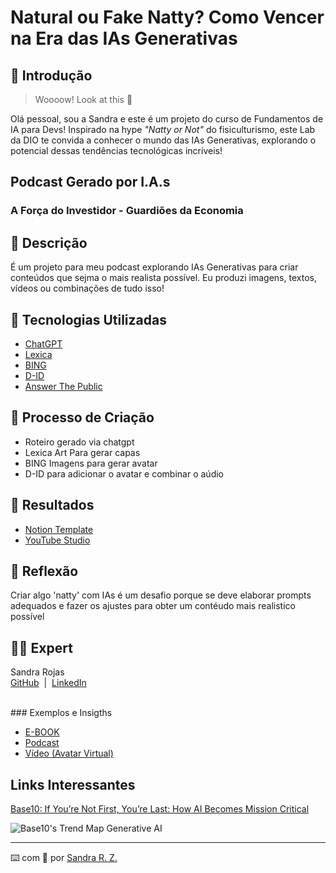 # Natural ou Fake Natty? Como Vencer na Era das IAs Generativas

## 🚀 Introdução

> Woooow! Look at this 👀

Olá pessoal, sou a Sandra e este é um projeto do curso de Fundamentos de IA para Devs! Inspirado na hype _"Natty or Not"_ do fisiculturismo, este Lab da DIO te convida a conhecer o mundo das IAs Generativas, explorando o potencial dessas tendências tecnológicas incríveis!

## Podcast Gerado por I.A.s

### A Força do Investidor - Guardiões da Economia

## 📒 Descrição
É um projeto para meu podcast explorando IAs Generativas para criar conteúdos que sejma o mais realista possível. Eu produzi imagens, textos, vídeos ou combinações de tudo isso!

## 🤖 Tecnologias Utilizadas
- [ChatGPT](https://chat.openai.com/) 
- [Lexica](https://lexica.art/)
- [BING](https://www.bing.com/images/feed)
- [D-ID](https://www.d-id.com/)
- [Answer The Public](https://answerthepublic.com/pt)

## 🧐 Processo de Criação
- Roteiro gerado via chatgpt
- Lexica Art Para gerar capas
- BING Imagens para gerar avatar
- D-ID para adicionar o avatar e combinar o aúdio

## 🚀 Resultados
- [Notion Template](https://www.notion.so/Podcast-IA-116d3ecab0ad40d3be43d17e25418f96?pvs=4)
- [YouTube Studio](https://youtu.be/dx-jFePGafo)

## 💭 Reflexão
Criar algo 'natty' com IAs é um desafio porque se deve elaborar prompts adequados e fazer os ajustes para obter um contéudo mais realistico possível

## 👨‍💻 Expert

<p>
  Sandra Rojas<br>
  <a href="https://github.com/SandraRojasZ">GitHub</a>
  &nbsp;|&nbsp;
  <a href="https://www.linkedin.com/in/sandra-zegarrundo">LinkedIn</a>
</p>
<br>
### Exemplos e Insigths

- [E-BOOK](/exemplos/E-BOOK.md)
- [Podcast](/exemplos/PODCAST.md)
- [Vídeo (Avatar Virtual)](/exemplos/VIDEO.md)

## Links Interessantes

[Base10: If You’re Not First, You’re Last: How AI Becomes Mission Critical](https://base10.vc/post/generative-ai-mission-critical/)

![Base10's Trend Map Generative AI](https://github.com/digitalinnovationone/lab-natty-or-not/assets/730492/f4df26e8-f8f7-4419-8252-c69d73ea930c)

---

⌨️ com 💜 por [Sandra R. Z.](https://github.com/SandraRojasZ)
